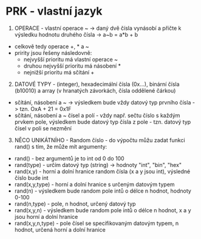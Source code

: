# PRK - vlastní jazyk

1. OPERACE - vlastní operace ~ -> daný dvě čísla vynásobí a přičte k výsledku hodnotu druhého čísla -> a~b = a*b + b
- celkově tedy operace +, * a ~
- pririty jsou řešeny následovně:
	- nejvyšší prioritu má vlastní operace ~
	- druhou nejvyšší prioritu má násobení *
	- nejnižší prioritu má sčítání +


2. DATOVÉ TYPY - (integer), hexadecimální čísla (0x...), binární čísla (b10010) a array (v hranatých závorkách, čísla oddělené čárkou)
- sčítání, násobení a ~ -> výsledkem bude vždy datový typ prvního čísla -> tzn. OxA + 21 = 0x1F
- sčítání, násobení a ~ čísel a polí - vždy např. sečtu číslo s každým prvkem pole, výsledkem bude datový typ čísla z pole - tzn. datový typ čísel v poli se nezmění

3. NĚCO UNIKÁTNÍHO - Random číslo - do výpočtu můžu zadat funkci rand() s tím, že může mít argumenty:

- rand() - bez argumentů je to int od 0 do 100
- rand(type) - určím datový typ (string) -> hodnoty "int", "bin", "hex"
- rand(x,y) - horní a dolní hranice random čísla (x a y jsou int), výsledné číslo bude int
- rand(x,y,type) - horní a dolní hranice s určeným datovým typem
- rand(n) - výsledkem bude random pole intů o délce n hodnot, hodnoty 0-100
- rand(n,type) - pole, n hodnot, určený datový typ
- rand(x,y,n) - výsledkem bude random pole intů o délce n hodnot, x a y jsou horní a dolní hranice
- rand(x,y,n,type) - pole čísel se specifikovaným datovým typem, n hodnot, určená horní a dolní hranice
